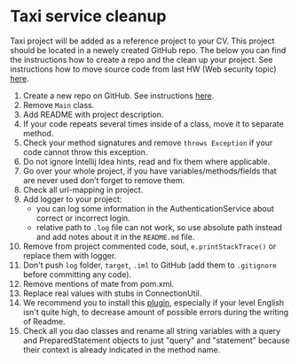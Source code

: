 # Taxi service cleanup
Taxi project will be added as a reference project to your CV. This project should be located in a newely created GitHub repo. The below you can find the instructions how to create a repo and the clean up your project.
See instructions how to move source code from last HW (Web security topic) [here](https://youtu.be/3HHoJ_YZu6w).

1. Create a new repo on GitHub. See instructions [here](https://dou.ua/forums/topic/28895/).
2. Remove `Main` class.
3. Add README with project description.
4. If your code repeats several times inside of a class, move it to separate method.
5. Check your method signatures and remove `throws Exception` if your code cannot throw this exception.
6. Do not ignore Intellij Idea hints, read and fix them where applicable.
7. Go over your whole project, if you have variables/methods/fields that are never used don’t forget to remove them.
8. Check all url-mapping in project.
9. Add logger to your project: 
    - you can log some information in the AuthenticationService about correct or incorrect login.
    - relative path to `.log` file can not work, so use absolute path instead and add notes about it in the `README.md` file. 
10. Remove from project commented code, sout, `e.printStackTrace()` or replace them with logger.
11. Don't push `log` folder, `target`, `.iml` to GitHub (add them to `.gitignore` before committing any code).
12. Remove mentions of mate from pom.xml.
13. Replace real values with stubs in ConnectionUtil.
14. We recommend you to install this [plugin](https://chrome.google.com/webstore/detail/grammarly-for-chrome/kbfnbcaeplbcioakkpcpgfkobkghlhen?hl=en), 
especially if your level English isn't quite high, to decrease amount of possible errors during the writing of Readme.
15. Check all you dao classes and rename all string variables with a query and PreparedStatement objects to just "query" and "statement" because 
their context is already indicated in the method name.
